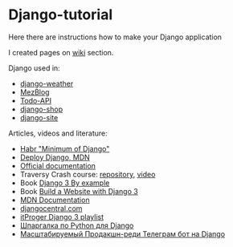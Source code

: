 # Django-tutorial

Here there are instructions how to make your Django application

I created pages on [wiki](https://github.com/mezgoodle/Django-tutorial/wiki) section.

Django used in:
- [django-weather](https://github.com/mezgoodle/django-weather)
- [MezBlog](https://github.com/mezgoodle/MezBlog)
- [Todo-API](https://github.com/mezgoodle/Todo-API)
- [django-shop](https://github.com/mezgoodle/django-shop)
- [django-site](https://github.com/mezgoodle/django-site)

Articles, videos and literature:
- [Habr "Minimum of Django"](https://habr.com/ru/post/508100/)
- [Deploy Django, MDN](https://developer.mozilla.org/ru/docs/Learn/Server-side/Django/%D0%A0%D0%B0%D0%B7%D0%B2%D0%BE%D1%80%D0%B0%D1%87%D0%B8%D0%B2%D0%B0%D0%BD%D0%B8%D0%B5)
- [Official documentation](https://docs.djangoproject.com/en/3.0/)
- Traversy Crash course: [repository](https://github.com/bradtraversy/pollster_django_crash), [video](https://www.youtube.com/watch?v=e1IyzVyrLSU)
- Book [Django 3 By example](https://mega.nz/file/yCY1SKCb#A4avZeWaKnu5KZGSLJzCdOMLTWtYynwtOLTZbfOP-hE)
- Book [Build a Website with Django 3](https://mega.nz/file/Tbxx0BIY#8WXa6o2_HULvjWidyxz2N7dXkBljdeG0zYM9dEBYsAA)
- [MDN Documentation](https://developer.mozilla.org/en-US/docs/Learn/Server-side/Django)
- [djangocentral.com](https://djangocentral.com/)
- [itProger Django 3 playlist](https://www.youtube.com/playlist?list=PLDyJYA6aTY1nZ9fSGcsK4wqeu-xaJksQQ)
- [Шпаргалка по Python для Django](https://tprg.ru/F7e4)
- [Масштабируемый Продакшн-реди Телеграм бот на Django](https://habr.com/ru/post/547488/)
